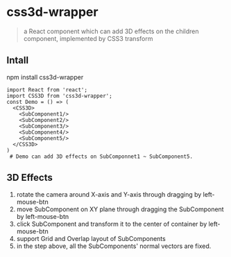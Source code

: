 # css3d-wrapper
> a React component which can add 3D effects on the children component, implemented by CSS3 transform
## Intall
  npm install css3d-wrapper
  
  ```
  import React from 'react';
  import CSS3D from 'css3d-wrapper';
  const Demo = () => (
    <CSS3D>
      <SubComponent1/>
      <SubComponent2/>
      <SubComponent3/>
      <SubComponent4/>
      <SubComponent5/>
    </CSS3D>
  )
  # Demo can add 3D effects on SubComponnet1 ~ SubComponent5.
 ```
## 3D Effects
1. rotate the camera around X-axis and Y-axis through dragging by left-mouse-btn
2. move SubComponent on XY plane through dragging the SubComponent by left-mouse-btn
3. click SubComponent and transform it to the center of container by left-mouse-btn
4. support Grid and Overlap layout of SubComponents
5. in the step above, all the SubComponents' normal vectors are fixed.
